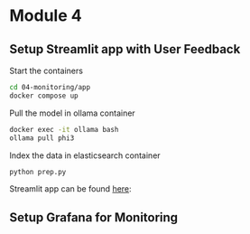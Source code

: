 # Module 4

## Setup Streamlit app with User Feedback

Start the containers

```bash
cd 04-monitoring/app
docker compose up
```

Pull the model in ollama container

```bash
docker exec -it ollama bash
ollama pull phi3
```

Index the data in elasticsearch container

```bash
python prep.py
```

Streamlit app can be found [here](http://localhost:8501/):



## Setup Grafana for Monitoring


